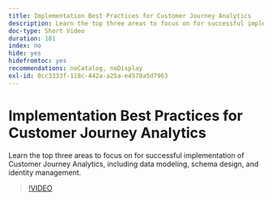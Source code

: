 ```yaml
---
title: Implementation Best Practices for Customer Journey Analytics
description: Learn the top three areas to focus on for successful implementation of Customer Journey Analytics, including data modeling, schema design, and identity management.
doc-type: Short Video
duration: 181
index: no
hide: yes
hidefromtoc: yes
recommendations: noCatalog, noDisplay
exl-id: 0cc3333f-118c-442a-a25a-e4578a5d7963
---
```

# Implementation Best Practices for Customer Journey Analytics

Learn the top three areas to focus on for successful implementation of Customer Journey Analytics, including data modeling, schema design, and identity management.

<!-- 62_S655_3442541_180_implementation-best-practices-for-customer-journey-analytics -->
>[!VIDEO](https://video.tv.adobe.com/v/3458337/?learn=on&enablevpops=true)
